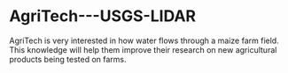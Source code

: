 # AgriTech---USGS-LIDAR
AgriTech is very interested in how water flows through a maize farm field. This knowledge will help them improve their research on new agricultural products being tested on farms.
